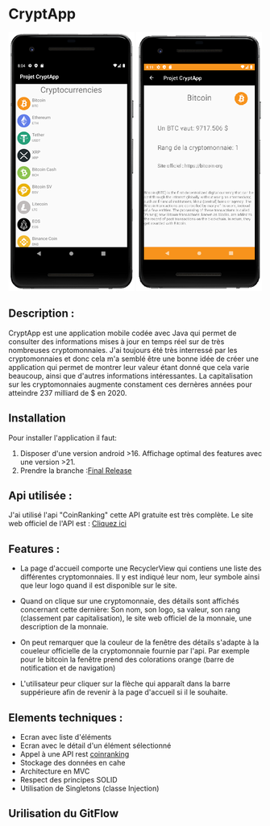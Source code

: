 # CryptApp
![Image Acceuil](https://raw.githubusercontent.com/Guilhemnespoulous/Projet-CryptApp/master/images/acceuil.png) ![Image détails](https://raw.githubusercontent.com/Guilhemnespoulous/Projet-CryptApp/master/images/details.png)
## Description :

CryptApp est une application mobile codée avec Java qui permet de consulter des informations mises à jour en temps réel sur de très nombreuses cryptomonnaies.
J'ai toujours été très interressé par les cryptomonnaies et donc cela m'a semblé être une bonne idée de créer une application qui permet de montrer leur valeur étant donné que cela varie beaucoup, ainsi que d'autres informations intéressantes.
La capitalisation sur les cryptomonnaies augmente constament ces dernères années pour atteindre 237 milliard de $ en 2020.

## Installation
Pour installer l'application il faut:
1. Disposer d'une version android >16. Affichage optimal des features avec une version >21.
2. Prendre la branche :[Final Release](https://coinranking.com/)

## Api utilisée :
J'ai utilisé l'api "CoinRanking" cette API gratuite est très complète.
Le site web officiel de l'API est :
[Cliquez ici](https://coinranking.com/)

## Features :
* La page d'accueil comporte une RecyclerView qui contiens une liste des différentes cryptomonnaies.
Il y est indiqué leur nom, leur symbole ainsi que leur logo quand il est disponible sur le site.

* Quand on clique sur une cryptomonnaie, des détails sont affichés concernant cette dernière: Son nom, son logo, sa valeur, son rang (classement par capitalisation), le site web officiel de la monnaie, une description de la monnaie.

* On peut remarquer que la couleur de la fenêtre des détails s'adapte à la coueleur officielle de la cryptomonnaie fournie par l'api. Par exemple pour le bitcoin la fenêtre prend des colorations orange (barre de notification et de navigation)

* L'utilisateur peur cliquer sur la flèche qui apparaît dans la barre suppérieure afin de revenir à la page d'accueil si il le souhaite.

## Elements techniques :

* Ecran avec liste d'éléments
* Ecran avec le détail d'un élément sélectionné
* Appel à une API rest [coinranking](https://coinranking.com/)
* Stockage des données en cahe
* Architecture en MVC
* Respect des principes SOLID
* Utilisation de Singletons (classe Injection)

## Urilisation du GitFlow
